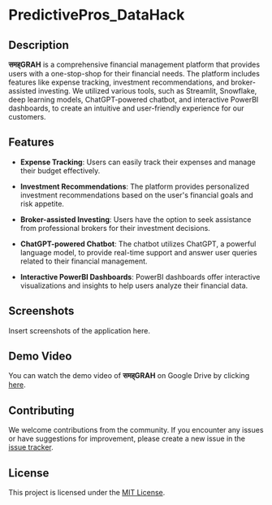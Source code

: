 # PredictivePros_DataHack

## Description

**समह्GRAH** is a comprehensive financial management platform that provides users with a one-stop-shop for their financial needs. The platform includes features like expense tracking, investment recommendations, and broker-assisted investing. We utilized various tools, such as Streamlit, Snowflake, deep learning models, ChatGPT-powered chatbot, and interactive PowerBI dashboards, to create an intuitive and user-friendly experience for our customers.

## Features

- **Expense Tracking**: Users can easily track their expenses and manage their budget effectively.

- **Investment Recommendations**: The platform provides personalized investment recommendations based on the user's financial goals and risk appetite.

- **Broker-assisted Investing**: Users have the option to seek assistance from professional brokers for their investment decisions.

- **ChatGPT-powered Chatbot**: The chatbot utilizes ChatGPT, a powerful language model, to provide real-time support and answer user queries related to their financial management.

- **Interactive PowerBI Dashboards**: PowerBI dashboards offer interactive visualizations and insights to help users analyze their financial data.


## Screenshots

Insert screenshots of the application here.

## Demo Video

You can watch the demo video of **समह्GRAH** on Google Drive by clicking [here](https://drive.google.com/file/d/1qZw1N8lRQhHIkyudiHTHqj7uylW5tlKu/view?usp=sharing).

## Contributing

We welcome contributions from the community. If you encounter any issues or have suggestions for improvement, please create a new issue in the [issue tracker](https://github.com/your-username/PredictivePros_DataHack/issues).

## License

This project is licensed under the [MIT License](LICENSE).
